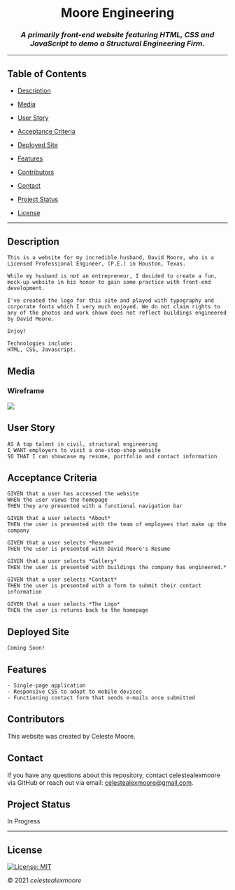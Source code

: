 <div align="center">

# Moore Engineering

### _A primarily front-end website featuring HTML, CSS and JavaScript to demo a Structural Engineering Firm._

---

</div>

## Table of Contents

- [Description](#Description)

- [Media](#Media)

- [User Story](#user-story)

- [Acceptance Criteria](#acceptance-criteria)

- [Deployed Site](#deployed-site)

- [Features](#Features)

- [Contributors](#Contributors)

- [Contact](#Contact)

- [Project Status](#project-status)

- [License](#License)

---

## Description
    This is a website for my incredible husband, David Moore, who is a Licensed Professional Engineer, (P.E.) in Houston, Texas.

    While my husband is not an entrepreneur, I decided to create a fun, mock-up website in his honor to gain some practice with front-end development. 
    
    I've created the logo for this site and played with typography and corporate fonts which I very much enjoyed. We do not claim rights to any of the photos and work shown does not reflect buildings engineered by David Moore.
    
    Enjoy!  

    Technologies include:  
    HTML, CSS, Javascript.

## Media

### Wireframe

![](./assets/images/wireframe.png)

## User Story

    AS A top talent in civil, structural engineering   
    I WANT employers to visit a one-stop-shop website 
    SO THAT I can showcase my resume, portfolio and contact information

## Acceptance Criteria

    GIVEN that a user has accessed the website
    WHEN the user views the homepage
    THEN they are presented with a functional navigation bar

    GIVEN that a user selects *About*
    THEN the user is presented with the team of employees that make up the company

    GIVEN that a user selects *Resume*
    THEN the user is presented with David Moore's Resume

    GIVEN that a user selects *Gallery*
    THEN the user is presented with buildings the company has engineered.*

    GIVEN that a user selects *Contact*
    THEN the user is presented with a form to submit their contact information

    GIVEN that a user selects *The Logo*
    THEN the user is returns back to the homepage



## Deployed Site

    Coming Soon!

## Features
    - Single-page application
    - Responsive CSS to adapt to mobile devices
    - Functioning contact form that sends e-mails once submitted

## Contributors

This website was created by Celeste Moore.

## Contact

If you have any questions about this repository, contact celestealexmoore via GitHub or reach out via email:
celestealexmoore@gmail.com.

## Project Status

In Progress

---

## License

[![License: MIT](https://img.shields.io/badge/License-MIT-blueviolet.svg)](https://opensource.org/licenses/MIT)

© 2021 _celestealexmoore_